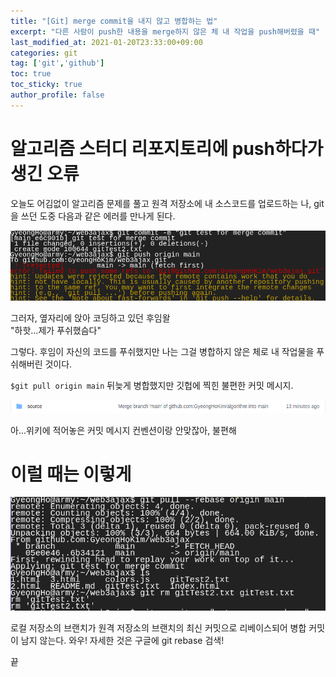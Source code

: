 ```yaml
---
title: "[Git] merge commit을 내지 않고 병합하는 법"
excerpt: "다른 사람이 push한 내용을 merge하지 않은 체 내 작업을 push해버렸을 때"
last_modified_at: 2021-01-20T23:33:00+09:00
categories: git
tag: ['git','github']
toc: true
toc_sticky: true
author_profile: false
---
```


# 알고리즘 스터디 리포지토리에 push하다가 생긴 오류

오늘도 어김없이 알고리즘 문제를 풀고 원격 저장소에 내 소스코드를 업로드하는 나, git을 쓰던 도중 다음과 같은 에러를 만나게 된다.

![pushError](/assets/images/git/pushError.png)

그러자, 옆자리에 앉아 코딩하고 있던 후임왈  
"하핫...제가 푸쉬했슴다"

그렇다. 후임이 자신의 코드를 푸쉬했지만 나는 그걸 병합하지 않은 체로 내 작업물을 푸쉬해버린 것이다.

`$git pull origin main` 뒤늦게 병합했지만 깃헙에 찍힌 불편한 커밋 메시지.

![mergeCommit](/assets/images/git/mergeCommit.png)

아...위키에 적어놓은 커밋 메시지 컨벤션이랑 안맞잖아, 불편해

# 이럴 때는 이렇게

![rebase](/assets/images/git/rebase.png)

로컬 저장소의 브랜치가 원격 저장소의 브랜치의 최신 커밋으로 리베이스되어 병합 커밋이 남지 않는다. 와우!
자세한 것은 구글에 git rebase 검색!

끝
